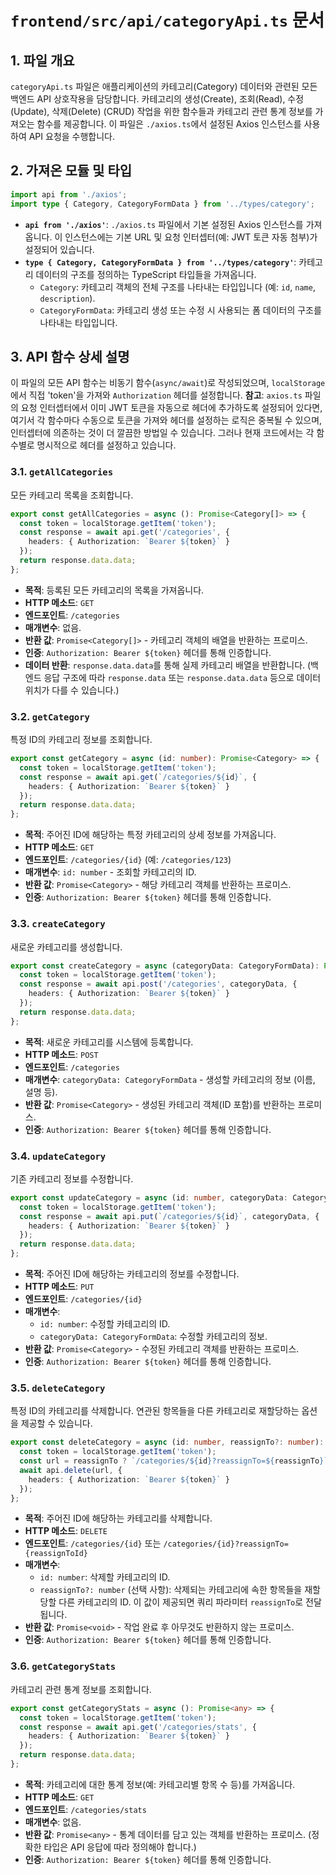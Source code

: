 # `frontend/src/api/categoryApi.ts` 문서

## 1. 파일 개요

`categoryApi.ts` 파일은 애플리케이션의 카테고리(Category) 데이터와 관련된 모든 백엔드 API 상호작용을 담당합니다. 카테고리의 생성(Create), 조회(Read), 수정(Update), 삭제(Delete) (CRUD) 작업을 위한 함수들과 카테고리 관련 통계 정보를 가져오는 함수를 제공합니다. 이 파일은 `./axios.ts`에서 설정된 Axios 인스턴스를 사용하여 API 요청을 수행합니다.

## 2. 가져온 모듈 및 타입

```typescript
import api from './axios';
import type { Category, CategoryFormData } from '../types/category';
```

-   **`api from './axios'`**: `./axios.ts` 파일에서 기본 설정된 Axios 인스턴스를 가져옵니다. 이 인스턴스에는 기본 URL 및 요청 인터셉터(예: JWT 토큰 자동 첨부)가 설정되어 있습니다.
-   **`type { Category, CategoryFormData } from '../types/category'`**: 카테고리 데이터의 구조를 정의하는 TypeScript 타입들을 가져옵니다.
    -   `Category`: 카테고리 객체의 전체 구조를 나타내는 타입입니다 (예: `id`, `name`, `description`).
    -   `CategoryFormData`: 카테고리 생성 또는 수정 시 사용되는 폼 데이터의 구조를 나타내는 타입입니다.

## 3. API 함수 상세 설명

이 파일의 모든 API 함수는 비동기 함수(`async/await`)로 작성되었으며, `localStorage`에서 직접 'token'을 가져와 `Authorization` 헤더를 설정합니다. 
**참고**: `axios.ts` 파일의 요청 인터셉터에서 이미 JWT 토큰을 자동으로 헤더에 추가하도록 설정되어 있다면, 여기서 각 함수마다 수동으로 토큰을 가져와 헤더를 설정하는 로직은 중복될 수 있으며, 인터셉터에 의존하는 것이 더 깔끔한 방법일 수 있습니다. 그러나 현재 코드에서는 각 함수별로 명시적으로 헤더를 설정하고 있습니다.

### 3.1. `getAllCategories`

모든 카테고리 목록을 조회합니다.

```typescript
export const getAllCategories = async (): Promise<Category[]> => {
  const token = localStorage.getItem('token');
  const response = await api.get('/categories', {
    headers: { Authorization: `Bearer ${token}` }
  });
  return response.data.data;
};
```

-   **목적**: 등록된 모든 카테고리의 목록을 가져옵니다.
-   **HTTP 메소드**: `GET`
-   **엔드포인트**: `/categories`
-   **매개변수**: 없음.
-   **반환 값**: `Promise<Category[]>` - 카테고리 객체의 배열을 반환하는 프로미스.
-   **인증**: `Authorization: Bearer ${token}` 헤더를 통해 인증합니다.
-   **데이터 반환**: `response.data.data`를 통해 실제 카테고리 배열을 반환합니다. (백엔드 응답 구조에 따라 `response.data` 또는 `response.data.data` 등으로 데이터 위치가 다를 수 있습니다.)

### 3.2. `getCategory`

특정 ID의 카테고리 정보를 조회합니다.

```typescript
export const getCategory = async (id: number): Promise<Category> => {
  const token = localStorage.getItem('token');
  const response = await api.get(`/categories/${id}`, {
    headers: { Authorization: `Bearer ${token}` }
  });
  return response.data.data;
};
```

-   **목적**: 주어진 ID에 해당하는 특정 카테고리의 상세 정보를 가져옵니다.
-   **HTTP 메소드**: `GET`
-   **엔드포인트**: `/categories/{id}` (예: `/categories/123`)
-   **매개변수**: `id: number` - 조회할 카테고리의 ID.
-   **반환 값**: `Promise<Category>` - 해당 카테고리 객체를 반환하는 프로미스.
-   **인증**: `Authorization: Bearer ${token}` 헤더를 통해 인증합니다.

### 3.3. `createCategory`

새로운 카테고리를 생성합니다.

```typescript
export const createCategory = async (categoryData: CategoryFormData): Promise<Category> => {
  const token = localStorage.getItem('token');
  const response = await api.post('/categories', categoryData, {
    headers: { Authorization: `Bearer ${token}` }
  });
  return response.data.data;
};
```

-   **목적**: 새로운 카테고리를 시스템에 등록합니다.
-   **HTTP 메소드**: `POST`
-   **엔드포인트**: `/categories`
-   **매개변수**: `categoryData: CategoryFormData` - 생성할 카테고리의 정보 (이름, 설명 등).
-   **반환 값**: `Promise<Category>` - 생성된 카테고리 객체(ID 포함)를 반환하는 프로미스.
-   **인증**: `Authorization: Bearer ${token}` 헤더를 통해 인증합니다.

### 3.4. `updateCategory`

기존 카테고리 정보를 수정합니다.

```typescript
export const updateCategory = async (id: number, categoryData: CategoryFormData): Promise<Category> => {
  const token = localStorage.getItem('token');
  const response = await api.put(`/categories/${id}`, categoryData, {
    headers: { Authorization: `Bearer ${token}` }
  });
  return response.data.data;
};
```

-   **목적**: 주어진 ID에 해당하는 카테고리의 정보를 수정합니다.
-   **HTTP 메소드**: `PUT`
-   **엔드포인트**: `/categories/{id}`
-   **매개변수**:
    -   `id: number`: 수정할 카테고리의 ID.
    -   `categoryData: CategoryFormData`: 수정할 카테고리의 정보.
-   **반환 값**: `Promise<Category>` - 수정된 카테고리 객체를 반환하는 프로미스.
-   **인증**: `Authorization: Bearer ${token}` 헤더를 통해 인증합니다.

### 3.5. `deleteCategory`

특정 ID의 카테고리를 삭제합니다. 연관된 항목들을 다른 카테고리로 재할당하는 옵션을 제공할 수 있습니다.

```typescript
export const deleteCategory = async (id: number, reassignTo?: number): Promise<void> => {
  const token = localStorage.getItem('token');
  const url = reassignTo ? `/categories/${id}?reassignTo=${reassignTo}` : `/categories/${id}`;
  await api.delete(url, {
    headers: { Authorization: `Bearer ${token}` }
  });
};
```

-   **목적**: 주어진 ID에 해당하는 카테고리를 삭제합니다.
-   **HTTP 메소드**: `DELETE`
-   **엔드포인트**: `/categories/{id}` 또는 `/categories/{id}?reassignTo={reassignToId}`
-   **매개변수**:
    -   `id: number`: 삭제할 카테고리의 ID.
    -   `reassignTo?: number` (선택 사항): 삭제되는 카테고리에 속한 항목들을 재할당할 다른 카테고리의 ID. 이 값이 제공되면 쿼리 파라미터 `reassignTo`로 전달됩니다.
-   **반환 값**: `Promise<void>` - 작업 완료 후 아무것도 반환하지 않는 프로미스.
-   **인증**: `Authorization: Bearer ${token}` 헤더를 통해 인증합니다.

### 3.6. `getCategoryStats`

카테고리 관련 통계 정보를 조회합니다.

```typescript
export const getCategoryStats = async (): Promise<any> => {
  const token = localStorage.getItem('token');
  const response = await api.get('/categories/stats', {
    headers: { Authorization: `Bearer ${token}` }
  });
  return response.data.data;
};
```

-   **목적**: 카테고리에 대한 통계 정보(예: 카테고리별 항목 수 등)를 가져옵니다.
-   **HTTP 메소드**: `GET`
-   **엔드포인트**: `/categories/stats`
-   **매개변수**: 없음.
-   **반환 값**: `Promise<any>` - 통계 데이터를 담고 있는 객체를 반환하는 프로미스. (정확한 타입은 API 응답에 따라 정의해야 합니다.)
-   **인증**: `Authorization: Bearer ${token}` 헤더를 통해 인증합니다.
